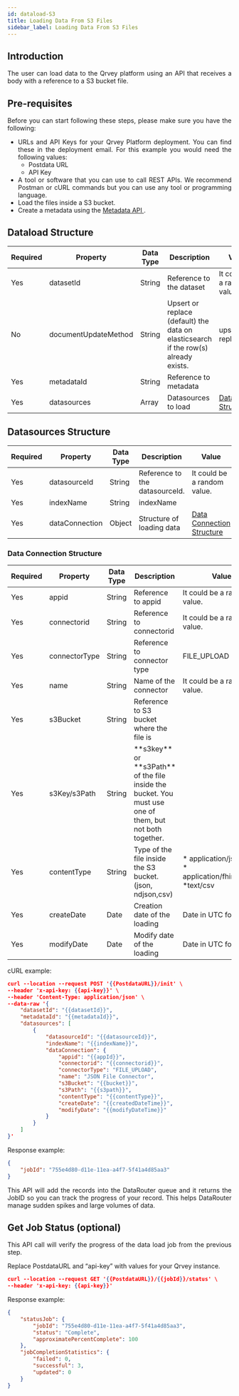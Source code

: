 ```yaml
---
id: dataload-S3
title: Loading Data From S3 Files
sidebar_label: Loading Data From S3 Files
---
```


<div style="text-align: justify">


## Introduction

The user can load data to the Qrvey platform using an API that receives a body with a reference to a S3 bucket file.

## Pre-requisites
Before you can start following these steps, please make sure you have the following:
* URLs and API Keys for your Qrvey Platform deployment. You can find these in the deployment email. For this example you would need the following values:
  * Postdata URL
  * API Key 
* A tool or software that you can use to call REST APIs. We recommend Postman or cURL commands but you can use any tool or programming language.
* Load the files inside a S3 bucket.
* Create a metadata using the <a href="/docs/data-router/Metadata/metadata-API/"> Metadata API </a>.

## Dataload Structure

<table class="demo">
	<thead>
	<tr>
		<th>Required</th> 
		<th>Property</th>
        <th>Data Type</th>
        <th>Description</th>
        <th>Value</th>
	</tr>
	</thead>
	<tbody>
	<tr>
		<td>Yes</td>
		<td>datasetId</td>
        <td>String</td> 
        <td>Reference to the dataset
        <td>It could be a random value.
</td> 
	</tr>
	<tr>
		<td>No</td>
		<td>documentUpdateMethod</td>
        <td>String</td> 
        <td>Upsert or replace (default) the data on elasticsearch if the row(s) already exists.
        <td>upsert, replace

</td> 
	</tr>
	<tr>
		<td>Yes</td>
		<td>metadataId</td>
        <td>String</td>
		<td>Reference to metadata</td>
        <td></td>
	</tr>
    <tr>
		<td>Yes</td>
		<td>datasources</td>
        <td>Array</td>
		<td>Datasources to load</td>
        <td><a href="https://docs.google.com/document/d/14E9vi-vVumZmUCLSq-Z-rWihQdigPVEOeNdu879Uspw/edit#heading=h.1m16imwrw2yi"> Datasource Structure </a>
</td>
	</tr>
	</tbody>
</table> 





## Datasources Structure


<table class="demo">
	<thead>
	<tr>
		<th>Required</th> 
		<th>Property</th>
        <th>Data Type</th>
        <th>Description</th>
        <th>Value</th>
	</tr>
	</thead>
	<tbody>
	<tr>
		<td>Yes</td>
		<td>datasourceId</td>
        <td>String</td> 
        <td>Reference to the datasourceId.
        <td>It could be a random value.
</td> 
	</tr>
	<tr>
		<td>Yes</td>
		<td>indexName</td>
        <td>String</td>
		<td>indexName</td>
        <td> </td>
	</tr>
    <tr>
		<td>Yes</td>
		<td>dataConnection</td>
        <td>Object</td>
		<td>Structure of loading data</td>
        <td><a href="https://docs.google.com/document/d/14E9vi-vVumZmUCLSq-Z-rWihQdigPVEOeNdu879Uspw/edit#heading=h.rpe2ir16bixy"> Data Connection Structure </a>
</td>
	</tr>
	</tbody>
</table> 

### Data Connection Structure


<table class="demo">
	<thead>
	<tr>
		<th>Required</th> 
		<th>Property</th>
        <th>Data Type</th>
        <th>Description</th>
        <th>Value</th>
	</tr>
	</thead>
	<tbody>
	<tr>
		<td>Yes</td>
		<td>appid</td>
        <td>String</td> 
        <td>Reference to appid
        <td>It could be a random value.
</td> 
	</tr>
	<tr>
		<td>Yes</td>
		<td>connectorid</td>
        <td>String</td>
		<td>Reference to connectorid</td>
        <td> It could be a random value.
</td> 
	</tr>
    	<tr>
		<td>Yes</td>
		<td>connectorType</td>
        <td>String</td>
		<td>Reference to connector type
</td>
        <td>FILE_UPLOAD</td>
	</tr>
    	<tr>
		<td>Yes</td>
		<td>name</td>
        <td>String</td>
		<td>Name of the connector
</td>
        <td> It could be a random value.</td>
	</tr>
    	<tr>
		<td>Yes</td>
		<td>s3Bucket</td>
        <td>String</td>
		<td>Reference to S3 bucket where the file is
</td>
        <td> </td>
	</tr>
    	<tr>
		<td>Yes</td>
		<td>s3Key/s3Path</td>
        <td>String</td>
		<td>**s3key** or **s3Path** of the file inside the bucket. You must use one of them, but not both together.
</td>
        <td> </td>
	</tr>
    	<tr>
		<td>Yes</td>
		<td>contentType</td>
        <td>String</td>
		<td>
Type of the file inside the S3 bucket. (json, ndjson,csv)
</td>
        <td> 
        * application/json
<br> * application/fhir+ndjson
<br> *text/csv
</td>
	</tr>
    	<tr>
		<td>Yes</td>
		<td>createDate</td>
        <td>Date</td>
		<td>
Creation date of the loading
</td>
        <td> 
Date in UTC format
</td>
	</tr>
    <tr>
		<td>Yes</td>
		<td>modifyDate</td>
        <td>Date</td>
		<td>Modify date of the loading
</td>
        <td>
Date in UTC format

</td>
	</tr>
	</tbody>
</table> 


cURL example:
```json
curl --location --request POST '{{PostdataURL}}/init' \
--header 'x-api-key: {{api-key}}' \
--header 'Content-Type: application/json' \
--data-raw '{
    "datasetId": "{{datasetId}}",
    "metadataId": "{{metadataId}}",
    "datasources": [
        {
            "datasourceId": "{{datasourceId}}",
            "indexName": "{{indexName}}",
            "dataConnection": {
                "appid": "{{appId}}",
                "connectorid": "{{connectorid}}",
                "connectorType": "FILE_UPLOAD",
                "name": "JSON File Connector",
                "s3Bucket": "{{bucket}}",
                "s3Path": "{{s3path}}",
                "contentType": "{{contentType}}",
                "createDate": "{{createdDateTime}}",
                "modifyDate": "{{modifyDateTime}}"
            }
        }
    ]
}'
```
Response example:
```json
{
    "jobId": "755e4d80-d11e-11ea-a4f7-5f41a4d85aa3"
}
```
This API will add the records into the DataRouter queue and it returns the JobID so you can track the progress of your record. This helps DataRouter manage sudden spikes and large volumes of data. 

## Get Job Status (optional)

This API call will verify the progress of the data load job from the previous step.

Replace PostdataURL and “api-key” with values for your Qrvey instance.

```json
curl --location --request GET '{{PostdataURL}}/{{jobId}}/status' \
--header 'x-api-key: {{api-key}}'
```

Response example:
```json
{
    "statusJob": {
        "jobId": "755e4d80-d11e-11ea-a4f7-5f41a4d85aa3",
        "status": "Complete",
        "approximatePercentComplete": 100
    },
    "jobCompletionStatistics": {
        "failed": 0,
        "successful": 3,
        "updated": 0
    }
}
```

